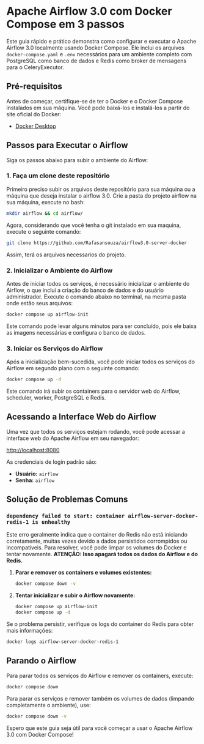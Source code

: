 # Apache Airflow 3.0 com Docker Compose em 3 passos

Este guia rápido e prático demonstra como configurar e executar o Apache Airflow 3.0 localmente usando Docker Compose. Ele inclui os arquivos `docker-compose.yaml` e `.env` necessários para um ambiente completo com PostgreSQL como banco de dados e Redis como broker de mensagens para o CeleryExecutor.

## Pré-requisitos

Antes de começar, certifique-se de ter o Docker e o Docker Compose instalados em sua máquina. Você pode baixá-los e instalá-los a partir do site oficial do Docker:

*   [Docker Desktop](https://www.docker.com/products/docker-desktop)

## Passos para Executar o Airflow

Siga os passos abaixo para subir o ambiente do Airflow:

### 1. Faça um clone deste repositório

Primeiro preciso subir os arquivos deste repositório para sua máquina ou a máquina que deseja instalar o airflow 3.0.
Crie a pasta do projeto airflow na sua máquina, execute no bash:

```bash
mkdir airflow && cd airflow/
```

Agora, considerando que você tenha o git instalado em sua maquina, execute o seguinte comando:

```bash
git clone https://github.com/Rafasansouza/airflow3.0-server-docker
```

Assim, terá os arquivos necessarios do projeto.

### 2. Inicializar o Ambiente do Airflow

Antes de iniciar todos os serviços, é necessário inicializar o ambiente do Airflow, o que inclui a criação do banco de dados e do usuário administrador. Execute o comando abaixo no terminal, na mesma pasta onde estão seus arquivos:

```bash
docker compose up airflow-init
```

Este comando pode levar alguns minutos para ser concluído, pois ele baixa as imagens necessárias e configura o banco de dados.

### 3. Iniciar os Serviços do Airflow

Após a inicialização bem-sucedida, você pode iniciar todos os serviços do Airflow em segundo plano com o seguinte comando:

```bash
docker compose up -d
```

Este comando irá subir os containers para o servidor web do Airflow, scheduler, worker, PostgreSQL e Redis.

## Acessando a Interface Web do Airflow

Uma vez que todos os serviços estejam rodando, você pode acessar a interface web do Apache Airflow em seu navegador:

[http://localhost:8080](http://localhost:8080)

As credenciais de login padrão são:

*   **Usuário:** `airflow`
*   **Senha:** `airflow`

## Solução de Problemas Comuns

### `dependency failed to start: container airflow-server-docker-redis-1 is unhealthy`

Este erro geralmente indica que o container do Redis não está iniciando corretamente, muitas vezes devido a dados persistidos corrompidos ou incompatíveis. Para resolver, você pode limpar os volumes do Docker e tentar novamente. **ATENÇÃO: Isso apagará todos os dados do Airflow e do Redis.**

1.  **Parar e remover os containers e volumes existentes:**
    ```bash
    docker compose down -v
    ```

2.  **Tentar inicializar e subir o Airflow novamente:**
    ```bash
    docker compose up airflow-init
    docker compose up -d
    ```

Se o problema persistir, verifique os logs do container do Redis para obter mais informações:

```bash
docker logs airflow-server-docker-redis-1
```

## Parando o Airflow

Para parar todos os serviços do Airflow e remover os containers, execute:

```bash
docker compose down
```

Para parar os serviços e remover também os volumes de dados (limpando completamente o ambiente), use:

```bash
docker compose down -v
```

Espero que este guia seja útil para você começar a usar o Apache Airflow 3.0 com Docker Compose!